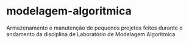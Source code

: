 # modelagem-algoritmica
Armazenamento e manutenção de pequenos projetos feitos durante o andamento da disciplina de Laboratório de Modelagem Algoritmica
